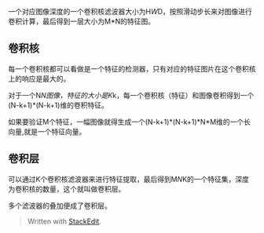 一个对应图像深度的一个卷积核滤波器大小为H*W*D，按照滑动步长来对图像进行卷积计算，最后得到一层大小为M*N的特征图。
## 卷积核
每一个卷积核都可以看做是一个特征的检测器，只有对应的特征图片在这个卷积核上的响应是最大的。

对于一个N*N图像，特征的大小是K*k，每一个卷积核（特征）和图像卷积得到一个(N-k+1)\*(N-k+1)维的卷积特征。

如果要验证M个特征，一幅图像就得生成一个(N-k+1)\*(N-k+1)\*N*M维的一个长向量,就是一个特征向量。
## 卷积层
可以通过K个卷积核滤波器来进行特征提取，最后得到M*N*K的一个特征集，深度为卷积核的数量，这个就叫做卷积层。

多个滤波器的叠加便成了卷积层。


> Written with [StackEdit](https://stackedit.io/).
<!--stackedit_data:
eyJoaXN0b3J5IjpbLTE2NzYwMTA4NF19
-->
